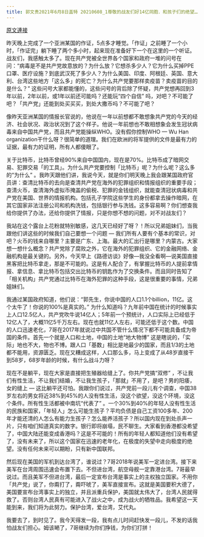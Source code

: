 ```yaml
---
title: 郭文贵2021年6月8日盖特 20210608_1尊敬的战友们好14亿同胞．和孩子们的绝望……中共经济的即将的崩溃……和社会治安的动乱……和美军即将长期派驻台湾……保护台湾……宣布台湾成为主权独立的国家……这些事件的发生这意味
---
```


[原文連接](https://gnews.org/ThreadView/53481012)

昨天晚上完成了一个亚洲某国的作证，5点多才睡觉。「作证」之前睡了一个小时，「作证完」躺下睡了两个多小时，起来现在准备好下一个在这里的一个听证。战友们，我感触太多了。现在共产党被全世界各个国家和政府一堆的问号在问：“病毒是不是共产党故意放的？为什么放？它想杀多少人？它为什么买掉PPE口罩、医疗设施？到底武汉死了多少人？为什么美国、印度、阿根廷、英国、意大利、台湾这些地方「这么多」的死亡？为什么共产党要那样卖疫苗？卖疫苗的目的是什么？”  这些问号大家都能懂的，这些问号的背后除了怀疑，共产党想再回到3年以前，2年以前，或1年以前还可能吗？还能玩“四个自信” 吗，对吧？不可能了吧？「共产党」还能到处买买买，到处大撒币吗？不可能了吧？


像昨天亚洲某国的情报长官说的，他说在一年以前想都不敢想象共产党的今天的经济、社会状况、政治状况到了这个样子。他说一年前想也不敢相想象会发生冠状病毒来自中国共产党，而且共产党能操纵WHO。没有假你控制WHO — Wu Han organization干什么呀？很简单的道理。我们在欧洲的将军提供的文件是最有力的证据，最有力的证明，所有人都傻眼了。


关于比特币，比特币曾经90%来自中国国内，现在是70%。比特币成了暗网交易、犯罪交易「的工具」。为什么共产党要控制「比特币」呢？为什么呢？这么多的“为什么” 。我昨天跟他们讲，我说今天，就是你们明天晚上我会跟某国政府官员讲：查清比特币的去向是查清共产党在海外的犯罪组织和情报组织的重要手段；查清火币，查清海外虚拟币掩盖的偷税、犯罪的金钱组织，就能查清冠状病毒和共产党在美国、世界的情报机构。包括孔子学院这些学生的身份都拿去操作暗网，在其它国家非法注册公司和机构洗钱，包括银行参与洗钱。这多容易啊？你们想查我给你提供了办法，还给你提供了情报，只是你想不想的问题，对不对战友们？


我站在这个露台上花粉就特别敏感，这几天已经好了呀？！所以兄弟姐妹们，当我跟他们讲这些的时候我们自己要想一个问题 — 我们所有人要有个基本的常识，对吧？火币的钱来自哪里？主要是广东、上海。最大的汇出行是哪里？内蒙古。大家想一想什么概念？共产党除了腐败之外，它在海外的犯罪组织、它的金融网络、金融机构是最关键的。另外，今天早上《路德访谈》好像—我没全看啊—说美国直接黑客把比特币拿走，那是不可能的。这是有人配合了，有掌握比特币的人提前拿情报、拿信息、拿比特币包括交出比特币的钥匙作为了交换条件。而且同时告知了「相关机构」共产党通过比特币在海外犯罪的这种手段，这是很重要的事情，兄弟姐妹们。


我通过某国政府知道，他们说：“郭先生，你说中国的人口1.1个billion，11亿。这个太牛了！你说的100%是真实的。” 为什么知道吗？九年前中国在统计的时候事实上人口12.5亿人，共产党吹牛说14亿人；5年前一个预统计，人口实际上已经低于12亿人了，大概11亿5千万左右。现在也就11亿人左右，可能还低于这个数。中国的人口迅速老化，7哥在2017年就说过中共国不管什么情况下都不可能具备成为帝国的条件。首先一个就是人口和土地，中国的土地“地大物博” 这是瞎说的，「实际」地也不大，物也不博。跟人口「基数」相比是地最少的国家，而且1/3的土地都不能用，资源匮乏。现在又糟成这样，人口那么多，马上变成了从48岁直接干到58岁，68岁年龄的时候，有什么战斗力呀？


现在不是躺平，现在大家是直接把生殖器给缝上了。你共产党搞“双修” ，不让我们有性生活，不让我们结婚，不让我生孩子，「那就」不用了，是吧？男的阳痿，女的缝上 — 这比躺平还可怕。我跟你们说过，共产党前一段儿有个调查，中国38岁左右的男女将近38%到45%的人没有性生活，没这个欲望，没这个环境，没这个条件。所有性生活都被中南坑“代表了” 。一个30%到40%的年轻人没有性生活的民族和国家，「年轻人」怎么可能生孩子？平均负债是自己工资100多年、200年才能还清的人怎么有能力生孩子？怎么能养活孩子？所以国内现在到处杀声一片，只有咱们知道真实的数字。银行即将崩塌，民不聊生。大家看到香港都没希望了，中国大陆还能变成香港吗？这是不可能的！所有的年轻人都知道他们没有希望了，没有未来了，所以这个国家在迅速的老年化，在极度的失望中走向极度的绝望。没有任何未来可以期盼，只有新中国联邦。


然后现在美国的军机到达台湾了，谁说过？7哥2018年说美军一定进台湾。接下来美军在台湾周围迅速会布置下去。不但进台湾，航空母舰一定靠港台湾。7哥最早说过。而且美军不但进台湾，最后一定宣布台湾是事实上的主权独立国家。不用你「共产党」说了，你甭打了，甭吓唬了，美军直接宣布。这就是美国要积大德了，美国要宣布台湾事实上的独立，并且派重兵保护，美国就太伟大了，台湾人民就得救了。否则台湾人民真有可能进入了战火之中，成为战火的牺牲品。我希望这一天能到来，我们将为此努力。保护台湾，爱台湾，艾代丸。


我要去了，到时见了。我今天得发一段，我有点儿时间赶快发一段儿，不发的话我怕战友们担心。姆该嗮了，7哥继续为你们挣钱，为你们打拼！
